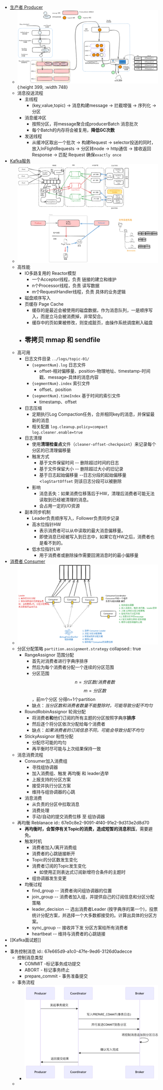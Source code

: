 - [生产者 Producer](https://excalidraw.com/#json=qKm_c7SjBe1IUen_HxVsg,CMYjMm-Jb2hYFVe2xOTqsw)
	- ![image.png](../assets/image_1723625663546_0.png){:height 399, :width 748}
	- 消息投送流程
		- 主线程
			- (key,value,topic) -> 消息构建message -> 拦截增强 -> 序列化 -> 分区
		- 消息缓冲区
			- 按照分区，将message聚合成producerBatch 消息批次
			- 每个Batch的内存将会被复用，**降低GC次数**
		- 发送线程
			- 从缓冲区取出一个批次 -> 构建Request -> selector投送的同时，放入InFlightRequests -> 分区转node -> http通信 -> 接收返回Response -> 匹配 Request 确保`exactly once`
- [Kafka服务](https://excalidraw.com/#json=W5R3qeFekvB5Tw7RQ-aVB,I4QOulGO04B11ngy9U3hTg)
	- ![image.png](../assets/image_1724316938399_0.png)
	- 高性能
		- IO多路复用的 Reactor模型
			- 一个Acceptor线程，负责 链接的建立和维护
			- n个Processor线程，负责 读写数据
			- m个RequestHandler线程，负责 具体的业务逻辑
		- 磁盘顺序写入
		- 页缓存 Page Cache
			- 缓存的是最近会被使用的磁盘数据，作为消息队列，一是顺序写入，而是立马会被消费掉，非常契合。
			- 缓存中的页如果被修改，则变成脏页，由操作系统调度刷入磁盘
		- 零拷贝 mmap 和 sendfile
			-
	- 高可用
		- 日志文件目录 `../logs/topic-01/`
			- `{segmentNum}.log` 日志文件
				- offset-相对偏移量、position-物理地址、timestamp-时间戳、message-具体的消息内容
			- `{segmentNum}.index` 索引文件
				- offset、position
			- `{segmentNum}.timeIndex` 基于时间的索引文件
				- timestamp、offset
		- 日志压缩
			- 定期执行Log Compaction任务，合并相同key的消息，并保留最新的消息
			- 相关配置 `log.cleanup.policy=compact` `log.cleaner.enable=true`
		- 日志清理
			- 使用**清理检查点**文件（`cleaner-offset-checkpoint`）来记录每个分区的已清理偏移量
			- 触发方式
				- 基于文件保留时间 -- 删除超过时间的日志
				- 基于文件保留大小 -- 删除超过大小的旧记录
				- 基于日志起始偏移量 --日志分段的起始偏移量 <`logStartOffset` 则该日志分段可以被删除
			- 影响
				- 消息丢失：如果消费位移落后于HW，清理后消费者可能无法读取到已经被清理的消息。
				- 会占用一定的I/O资源
		- 副本同步机制
			- Leader负责顺序写入，Follower负责同步记录
			- 高水位指针HW
				- 表示消费者可以从中读取的最大消息偏移量。
				- 即使消息已经被写入到日志中，如果它在HW之后，消费者也是看不到的。
			- 低水位指针LW
				- 用于消费者或删除操作需要回溯消息时的最小偏移量
- [消费者 Consumer](https://excalidraw.com/#json=h952lkuaWLN1N52KyWbYW,0boEaiT_ziKYIkCLq3OCKA)
	- ![image.png](../assets/image_1724309208320_0.png)
	- 分区分配策略 `partition.assignment.strategy`
	  collapsed:: true
		- RangeAssignor 范围分配
			- 首先对消费者进行字典序排序
			- 然后为每个消费者分配一个连续的分区范围
			- 分区范围 $$n = 分区数/消费者数 $$ $$m=分区数%消费者数$$，前m个分区 分得n+1个partition
			- 缺点：*当分区数和消费者数量不能整除时，可能导致分配不均匀*
		- RoundRobinAssignor 轮询分配
			- 将消费者**和**他们订阅的所有主题的分区按照字典序**排序**
			- 然后逐个将分区依次分配给每个消费者
			- 缺点：*如果消费者的订阅信息不同，可能会导致分配不均匀*
		- StickyAssignor 粘性分配
			- 分配尽可能的均匀
			- 再平衡时尽可能与上次结果保持一致
	- 消息消费流程
		- Consumer加入消费组
			- 寻找组协调器
			- 加入消费组、触发 再均衡 和 leader选举
			- 上报支持的分区方案
			- 接受并执行分区方案
			- 维持与组协调器的心跳
		- 消息消费
			- 从负责的分区中拉取消息
			- 消费处理
			- 手动/自动的提交消费位移 至 组协调器
	- 再均衡 Reblanace
	  id:: 67e0c8e2-9091-4f40-91e2-9d313e2d8d70
		- **再均衡时，会暂停有关Topic的消费，造成短暂的消息积压**，需要避免。
		- 触发时机
			- 消费者加入/离开消费组
			- 消费者的心跳链接断开
			- Topic的分区数发生变化
			- 消费者订阅的Topic发生变化
				- 如使用正则表达式订阅新增符合条件的主题时
			- 组协调器发生变更
		- 均衡过程
			- find_group --  消费者询问组协调器的位置
			- join_group -- 消费者加入组，并提供自己的订阅信息和分区分配策略
			- leader_decision -- 选出消费者Leader (按字典序的第一个)，投票统计分配方案，并选择一个大多数都接受的。计算出具体的分区方案。
			- sync_group -- 接收并下发  分区方案给所有消费者
			- heartbeat -- 维持与消费者的心跳链接
- [[Kafka面试题]]
-
- 事务控制消息
  id:: 67e665d9-a1c0-47fe-9ed6-3126d0adecce
	- 控制消息类型
		- COMMIT -标记事务成功提交
		- ABORT - 标记事务终止
		- prepare_commit - 事务准备提交
	- 事务流程
		- ![image.png](../assets/image_1743152735529_0.png)
	-